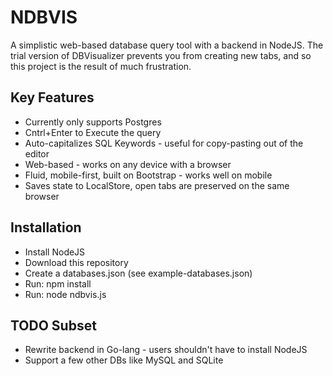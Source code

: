 # NDBVIS

A simplistic web-based database query tool with a backend in NodeJS.
The trial version of DBVisualizer prevents you from creating new tabs,
and so this project is the result of much frustration.

## Key Features

* Currently only supports Postgres
* Cntrl+Enter to Execute the query
* Auto-capitalizes SQL Keywords - useful for copy-pasting out of the editor
* Web-based - works on any device with a browser
* Fluid, mobile-first, built on Bootstrap - works well on mobile
* Saves state to LocalStore, open tabs are preserved on the same browser

## Installation
* Install NodeJS
* Download this repository
* Create a databases.json (see example-databases.json)
* Run: npm install
* Run: node ndbvis.js

## TODO Subset
* Rewrite backend in Go-lang - users shouldn't have to install NodeJS
* Support a few other DBs like MySQL and SQLite

